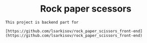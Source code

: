 <h1 align="center">
  Rock paper scessors
</h1>

    This project is backend part for 

    [https://github.com/lsarkisov/rock_paper_scissors_front-end](https://github.com/lsarkisov/rock_paper_scissors_front-end)

